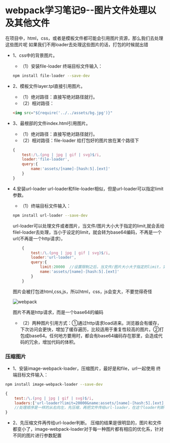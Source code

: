 # webpack学习笔记9--图片文件处理以及其他文件

在项目中，html，css，或者是模板文件都可能会引用图片资源，那么我们去处理这些图片呢
如果我们不用loader去处理这些图片的话，打包的时候就出错
- 1、css中的背景图片。
    - （1）安装file-loader
    终端目标文件输入：
    ```bash
    npm install file-loader --save-dev
    ```
- 2、模板文件layer.tpl直接引用图片。
    - （1）绝对路径：直接写绝对路径就行。
    - （2）相对路径： 
    ```html
    <img src="${require('../../assets/bg.jpg')}"
    ```
- 3、最根部的文件index.html引用图片。
    - （1）绝对路径：直接写绝对路径就行。
    - （2）相对路径：file-loader
    给打包好的图片放在某个路径下
    ```js
    {
        test:/\.(png | jpg | gif | svg)$/i,
        loader:'file-loader',
        query:{
            name:'assets/[name]-[hash:5].[ext]'
        }
    }
    ```

- 4.安装url-loader
    url-loader和file-loader相似，但是url-loader可以指定limit参数。
    - （1）终端目标文件输入：
    ```bash
    npm install url-loader --save-dev
    ```
    url-loader可以处理文件或者图片，当文件/图片大小大于指定的limit,就会丢给filel-loader去处理，当小于设定的limit，就会转为base64编码，不再是一个url(不再是一个http请求)，
    ```js
        {
            test:/\.(png | jpg | gif | svg)$/i,
            loader:'url-loader',
            query:{
                limit:20000  //设置限制之后，当文件/图片大小大于指定的limit，实际上处理图片或文件的是					     	
                name:'assets/[name]-[hash:5].[ext]'
            }
        }
    ```
    图片会被打包进html,css,js，所以html，css，js会变大，不要觉得奇怪

    ![webpack](/study/Webpack/webpack27.png)

    图片不再是http请求，而是一个base64的编码

    - （2）两种图片引用方式：①通过http请求load进来。浏览器会有缓存，下次访问会更快，增加了缓存遍历，比较适用于重复性较高的图片。②打包成base64。任何地方要用时，都会有base64编码存在那里，会造成代码的冗余，增加代码的体积。

### 压缩图片
- 1、安装image-webpack-loader，压缩图片，最好是和file，url一起使用
终端目标文件输入：
```bash
npm install image-webpack-loader --save-dev
```

```js
{
    test:/\.(png | jpg | gif | svg)$/i,
    loaders:['url-loader?limit=20000&name:assets/[name]-[hash:5].[ext]','image-webpack-loader']
    //处理顺序是一样的从右向左，先压缩，再把文件传给url-loader，在这个loader判断
}
```
- 2、先压缩文件再传给url-loader判断。
压缩的结果是很明显的，图片和文件都变小了，image-webpack-loader对于每一种图片都有相应的优化系，针对不同的图片进行参数配置